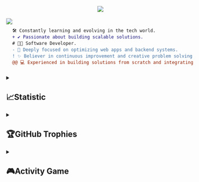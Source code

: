 <!-- Welcome -->
<p align="center">
  <img src="https://readme-typing-svg.herokuapp.com?font=ROBOT&duration=2500&size=20&color=C792EA&background=011627&center=true&vCenter=true&width=990&lines=Hi+%F0%9F%91%8B+I'm+Nurhayat!">
</p>

<div style="max-width: 500px; overflow: hidden; display: flex; align-items: center;">
  <!-- Profile Picture -->
  <img align="left" height="150" src="https://i.giphy.com/media/v1.Y2lkPTc5MGI3NjExNjV4N2FrZnM1dmxoMTF3ZGdodzY5aXRjODhhc24yaW90Y3hhZ2I4OSZlcD12MV9pbnRlcm5hbF9naWZfYnlfaWQmY3Q9Zw/QDjpIL6oNCVZ4qzGs7/giphy.webp"/>

  <!-- Description -->
  ```diff
  🛠️ Constantly learning and evolving in the tech world.
  + ✔️ Passionate about building scalable solutions.
  # 👩‍💻 Software Developer.
  - 🚀 Deeply focused on optimizing web apps and backend systems.
  ! ✨ Believer in continuous improvement and creative problem solving.
  @@ 💻 Experienced in building solutions from scratch and integrating APIs. @@
```
</div>

<details>
  <summary> <h2>📈Statistic</h2></summary>

<div align="center">
<a href="https://github.com/NurhayatYurtaslan">
<img align="center" src="http://github-profile-summary-cards.vercel.app/api/cards/stats?username=NurhayatYurtaslan&theme=nightowl" height="200em" />
<img align="center" src="http://github-profile-summary-cards.vercel.app/api/cards/most-commit-language?username=NurhayatYurtaslan&theme=nightowl" height="200em" />
<img align="center" src="http://github-profile-summary-cards.vercel.app/api/cards/repos-per-language?username=NurhayatYurtaslan&theme=nightowl" height="200em" />
<img align="center" src="https://github-profile-summary-cards.vercel.app/api/cards/productive-time?username=NurhayatYurtaslan&theme=nightowl" height="200em" />
</div>
<br>
  
<div align="center">
  <a href="https://github.com/NurhayatYurtaslan">
    <img src="https://github-readme-stats.vercel.app/api?username=NurhayatYurtaslan&count_private=true&show_icons=true&theme=nightowl" alt="GitHub Stats" width="328em"/>
  </a>
  <a href="https://github.com/NurhayatYurtaslan">
    <img src="https://streak-stats.demolab.com?user=NurhayatYurtaslan&theme=nightowl" alt="Streak Stats" width="350"/>
  </a>

</div>

  <br>
  
  <div align="center">
<img align="center" src="https://github-readme-activity-graph.vercel.app/graph?username=NurhayatYurtaslan&theme=nightowl" width="690"/>
</div>
</details>


<details>
  <summary> <h2>🏆GitHub Trophies</h2></summary>
  <div align="center">
<img src="https://github-profile-trophy.vercel.app/?username=NurhayatYurtaslan&theme=algolia&no-frame=true&no-bg=true&column=5&margin-w=15&margin-h=15">
  </div>
</details>

<details>
  <summary> <h2>🎮Activity Game</h2></summary>
<div align="center">
</p>
<picture>
  <source media="(prefers-color-scheme: dark)" srcset="https://raw.githubusercontent.com/NurhayatYurtaslan/NurhayatYurtaslan/output/github-contribution-grid-snake-dark.svg">
  <source media="(prefers-color-scheme: light)" srcset="https://raw.githubusercontent.com/NurhayatYurtaslan/NurhayatYurtaslan/output/github-contribution-grid-snake.svg">
  <img alt="github contribution grid snake animation" src="https://raw.githubusercontent.com/NurhayatYurtaslan/NurhayatYurtaslan/output/github-contribution-grid-snake.svg">
</picture>
</details>




